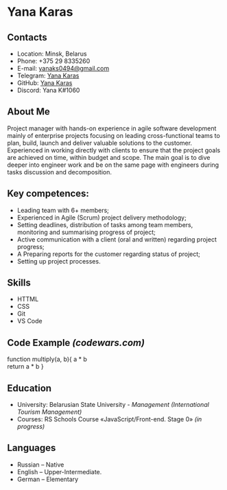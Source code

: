 # Yana Karas
## Contacts
* Location: Minsk, Belarus
* Phone: +375 29 8335260
* E-mail: yanaks0494@gmail.com
* Telegram: [Yana Karas](https://t.me/Yana_Karas)
* GitHub: [Yana Karas](https://github.com/yujanka)
* Discord: Yana K#1060
## About Me
Project manager with hands-on experience in agile software development mainly of enterprise projects focusing on leading cross-functional teams to plan, build, launch and deliver valuable solutions to the customer. Experienced in working directly with clients to ensure that the project goals are achieved on time, within budget and scope. The main goal is to dive deeper into engineer work and be on the same page with engineers during tasks discussion and decomposition.
## Key competences:
* Leading team with 6+ members;
* Experienced in Agile (Scrum) project delivery methodology;
* Setting deadlines, distribution of tasks among team members, monitoring and summarising progress of project;
* Active communication with a client (oral and written) regarding project progress;
* A Preparing reports for the customer regarding status of project;
* Setting up project processes.
## Skills
* HTTML
* CSS
* Git
* VS Code
## Code Example *(codewars.com)*

function multiply(a, b){
 a * b  
  return a * b
}


## Education
* University: Belarusian State University - *Management (International Tourism Management)* 
* Сourses: RS Schools Course «JavaScript/Front-end. Stage 0» *(in progress)*
## Languages
* Russian – Native
* English –  Upper-Intermediate.
* German – Elementary